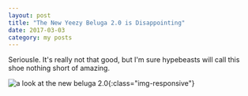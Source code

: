 ```yaml
---
layout: post
title: "The New Yeezy Beluga 2.0 is Disappointing"
date: 2017-03-03 
category: my posts
---
```


Seriousle. It's really not that good, but I'm sure hypebeasts will call this shoe nothing short of amazing.

![a look at the new beluga 2.0](/home/robert/rwong042.github.io/_assets/images/hypebeast3.jpg){:class="img-responsive"}
